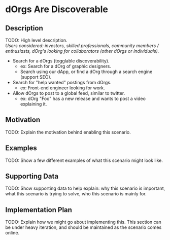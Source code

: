 # dOrgs Are Discoverable  
## Description  
TODO: High level description.  
*Users considered: investors, skilled professionals, community members / enthusiasts, dOrg's looking for collaborators (other dOrgs or individuals).*  
* Search for a dOrgs (togglable discoverability).  
  * ex: Search for a dOrg of graphic designers.  
  * Search using our dApp, or find a dOrg through a search engine (support SEO).  
* Search for "help wanted" postings from dOrgs.  
  * ex: Front-end engineer looking for work.  
* Allow dOrgs to post to a global feed, similar to twitter.  
  * ex: dOrg "Foo" has a new release and wants to post a video explaining it.  


## Motivation  
TODO: Explain the motivation behind enabling this scenario.  

## Examples  
TODO: Show a few different examples of what this scenario might look like.  

## Supporting Data  
TODO: Show supporting data to help explain: why this scenario is important, what this scenario is trying to solve, who this scenario is mainly for.  

## Implementation Plan  
TODO: Explain how we might go about implementing this. This section can be under heavy iteration, and should be maintained as the scenario comes online.  
